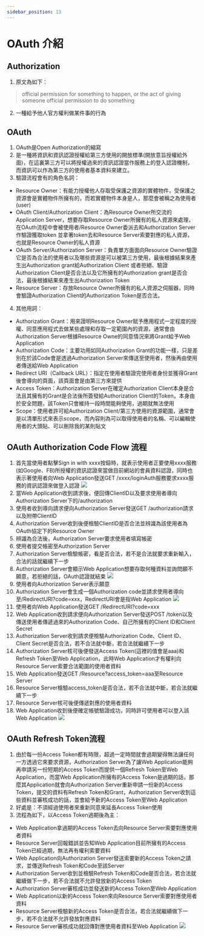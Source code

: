 ```yaml
---
sidebar_position: 13
---
```


# OAuth 介紹



## Authorization
1. 原文為如下：
> official permission for something to happen, or the act of giving someone official permission to do something
2. 一種給予他人官方權利做某件事的行為


## OAuth
1. OAuth是Open Authorization的縮寫
2. 是一種將資訊和資訊認證授權給第三方使用的開放標準(開放意旨授權給外面)，在這裏第三方可以將授權過來的資訊認證當作服務上的登入認證機制，而資訊可以作為第三方的使用者基本資料來建立。
3. 驗證流程會有的角色名詞：
  - Resource Owner：有能力授權他人存取受保護之資源的實體物件，受保護之資源會是實體物件所擁有的，而若實體物件本身是人，那麼會被稱之為使用者(user)
  - OAuth Client/Authorization Client：為Resource Owner所交流的Application Server，想要存取Resource Owner所擁有的私人資源來處理，在OAuth流程中會被使用者/Resource Owner委派去和Authorization Server作驗證獲取token 並拿著token去和Resource Server索要對應的私人資源，也就是Resource Owner的私人資源
  - OAuth Server/Authorization Server：負責單方面面向Resource Owner驗證它是否為合法的使用者以及哪些資源是可以被第三方使用，最後根據結果來產生出Authorization grant給Authorization Client 或者拒絕、驗證Authorization Client是否合法以及它所擁有的Authorization grant是否合法，最後根據結果來產生出Authorization Token
  - Resource Server：存放Resource Owner所擁有的私人資源之伺服器，同時會驗證Authorization Client的Authorization Token是否合法。

4. 其他用詞：
  - Authorization Grant：用來證明Resource Owner賦予應用程式一定程度的授權、同意應用程式去做某些處理和存取一定範圍內的資源，通常會由Authorization Server根據Resource Owne的同意情況來將Grant給予Web Application
  - Authorization Code：主要功用如同Authorization Grant的功能一樣，只是差別在於該Code會是透過Authorization Server來傳送至使用者，然後再由使用者傳送給Web Application
  - Redirect URI（Callback URL）：指定在使用者驗證完使用者身份並獲得Grant後會導向的頁面，該頁面會是由第三方來提供
  - Access Token：Authorization Server在確定Authorization Client本身是合法且其擁有的Grant是合法後所簽發給Authorization Client的Token，本身由於安全問題，該Token只會維持一段時間能夠使用，過期就無法使用
  - Scope：使用者許可給Authorization Client/第三方使用的資源範圍，通常會是以清單形式來表示scope，而內容則為可以取得使用者的名稱、可以編輯使用者的大頭貼、可以刪除我的某則貼文


## OAuth Authorization Code Flow 流程
1. 首先當使用者點擊Sign in with xxxx按鈕時，就表示使用者正要使用xxxx服務(如Google、FB)所授權的資訊認證來當做目前網站的會員資料認證，同時也表示著使用者向Web Application發送GET /xxxx/loginAuth服務要求xxxx服務的資訊認證來做登入認證
![](https://res.cloudinary.com/dqfxgtyoi/image/upload/v1640538440/blog/OAuth/mediumExample_bqqckm.png)
2. 當Web Application收到請求後，便回傳ClientID以及要求使用者導向Authorization Server下的/authorization
3. 使用者收到導向請求便向Authorization Server發送GET /authorization請求以及附帶ClientID
4. Authorization Server收到後便檢驗ClientID是否合法並辨識為該使用者為OAuth協定下的Resource Owner
5. 辨識為合法後，Authorization Server要求使用者填寫帳密
6. 使用者提交帳密至Authorization Server
7. Authorization Server檢驗帳密，看是否合法，若不是合法就要求重新輸入，合法的話就繼續下一步
8. Authorization Server會顯示Web Application想要存取何種資料並詢問願不願意，若拒絕的話，OAuth認證就結束
![](https://res.cloudinary.com/dqfxgtyoi/image/upload/v1640541206/blog/OAuth/ScopeExample_mcoxbj.png)
9. 使用者向Authorization Server表示願意
10. Authorization Server會生成一個Authorization code並請求使用者導向至/RedirectURI?code=xxx，RedirectURI會是指Web Application
![](https://res.cloudinary.com/dqfxgtyoi/image/upload/v1640626647/blog/OAuth/AuthFlowPart1_mkitpy.png)
11. 使用者向Web Application發送GET /RedirectURI?code=xxx
12. Web Application收到請求便向Authorization Server發送POST /token以及傳送使用者傳遞過來的Authorization Code、自己所擁有的Client ID和Client Secret
13. Authorization Server收到請求便檢驗Authorization Code、Client ID、Client Secret是否合法，若不合法就中斷，若合法就繼續下一步
14. Authorization Server核可後便發送Access Token(這裡的值會是aaa)和Refresh Token至Web Application，此時Web Application才有權利向Resource Server索要合法範圍的使用者資料
15. Web Application發送GET /Resource?access_token=aaa至Resource Server
16. Resource Server檢驗access_token是否合法，若不合法就中斷，若合法就繼續下一步
17. Resource Server核可後便傳遞對應的使用者資料
18. Web Application收到後便確定帳號驗證成功，同時許可使用者可以登入該Web Application
![](https://res.cloudinary.com/dqfxgtyoi/image/upload/v1640628119/blog/OAuth/AuthFlowPart2_hhxhnp.png)

## OAuth Refresh Token流程
1. 由於每一份Access Token都有時限，超過一定時間就會過期變得無法讓任何一方透過它來要求資源，Authorization Server為了讓Web Application能夠再申請另一份短期的Access Token而提供一個Refresh Token至Web Application，而當Web Application所擁有的Access Token是過期的話，那麼其Application就會向Authorization Server重新申請一份新的Access Token，提交的資料有Refresh Token和Grant，Authorization Server收到這些資料並審核成功的話，並會給予新的Access Token至Web Application
2. 好處是：不須經過使用者來重新同意來延長Access Token使用
3. 流程為如下，以Access Token過期後為主：
  - Web Application拿過期的Access Token去向Resource Server索要對應使用者資料
  - Resource Server回報錯誤並告知Web Application目前所擁有的Access Token已經過期，無法再有權利索要資料
  - Web Application向Authorization Server發送索要新的Access Token之請求，並傳送Refresh Token和Code至該Server
  - Authorization Server收到並檢驗Refresh Token和Code是否合法，若合法就繼續做下一步，若不合法就不允許發放新的Access Token
  - Authorization Server審核成功並發送新的Access Token至Web Application
  - Web Application以新的Access Token來向Resource Server索要對應使用者資料
  - Resource Server檢驗新的Access Token是否合法，若合法就繼續做下一步，若不合法就不允許發放對應資料
  - Resource Server審核成功就回傳對應使用者資料至Web Application
![](https://res.cloudinary.com/dqfxgtyoi/image/upload/v1640628454/blog/OAuth/RefreshAuthFlow_oscggl.png)